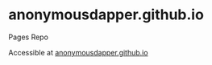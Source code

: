 # anonymousdapper.github.io
Pages Repo

Accessible at [anonymousdapper.github.io](https://anonymousdapper.github.io)
